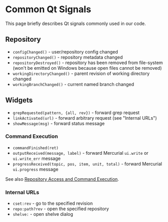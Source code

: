 # Common Qt Signals

This page briefly describes Qt signals commonly used in our code.

## Repository

* `configChanged()` - user/repository config changed
* `repositoryChanged()` - repository metadata changed
* `repositoryDestroyed()` - repository has been removed from file-system
  (won't be emitted on Windows because open files cannot be removed)
* `workingDirectoryChanged()` - parent revision of working directory changed
* `workingBranchChanged()` - current named branch changed

## Widgets

* `grepRequested(pattern, {all, rev})` - forward grep request
* `linkActivated(url)` - forward arbitrary request (see "Internal URLs")
* `showMessage(msg)` - forward status message

### Command Execution

* `commandFinished(ret)`
* `outputReceived(message, label)` - forward Mercurial `ui.write` or
  `ui.write_err` message
* `progressReceived(topic, pos, item, unit, total)` - forward Mercurial
  `ui.progress` message

See also [Repository Access and Command Execution](RepositoryAccess).

### Internal URLs

* `cset:rev` - go to the specified revision
* `repo:path?rev` - open the specified repository
* `shelve:` - open shelve dialog
